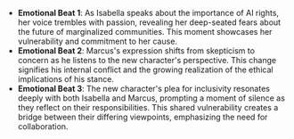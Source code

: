 - **Emotional Beat 1**: As Isabella speaks about the importance of AI rights, her voice trembles with passion, revealing her deep-seated fears about the future of marginalized communities. This moment showcases her vulnerability and commitment to her cause.
- **Emotional Beat 2**: Marcus's expression shifts from skepticism to concern as he listens to the new character's perspective. This change signifies his internal conflict and the growing realization of the ethical implications of his stance.
- **Emotional Beat 3**: The new character's plea for inclusivity resonates deeply with both Isabella and Marcus, prompting a moment of silence as they reflect on their responsibilities. This shared vulnerability creates a bridge between their differing viewpoints, emphasizing the need for collaboration.
